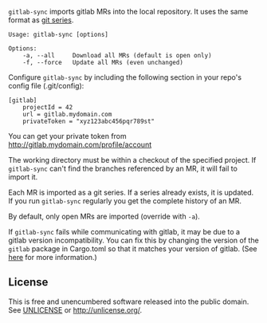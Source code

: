 `gitlab-sync` imports gitlab MRs into the local repository.  It uses the same
format as [git series].

[git series]: https://github.com/git-series/git-series

```
Usage: gitlab-sync [options]

Options:
    -a, --all     Download all MRs (default is open only)
    -f, --force   Update all MRs (even unchanged)
```

Configure `gitlab-sync` by including the following section in your repo's
config file (.git/config):

```
[gitlab]
    projectId = 42
    url = gitlab.mydomain.com
    privateToken = "xyz123abc456pqr789st"
```

You can get your private token from http://gitlab.mydomain.com/profile/account

The working directory must be within a checkout of the specified project. If
`gitlab-sync` can't find the branches referenced by an MR, it will fail to
import it.

Each MR is imported as a git series. If a series already exists, it is updated.
If you run `gitlab-sync` regularly you get the complete history of an MR.

By default, only open MRs are imported (override with `-a`).

If `gitlab-sync` fails while communicating with gitlab, it may be due to a
gitlab version incompatibility.  You can fix this by changing the version of
the `gitlab` package in Cargo.toml so that it matches your version of gitlab.
(See [here][gitlab versioning] for more information.)

[gitlab versioning]: https://gitlab.kitware.com/utils/rust-gitlab#versioning

## License

This is free and unencumbered software released into the public domain.  See
[UNLICENSE](UNLICENSE) or http://unlicense.org/.
